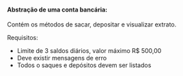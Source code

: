 #### Abstração de uma conta bancária:

Contém os métodos de sacar, depositar e visualizar extrato. 

Requisitos: 
- Limite de 3 saldos diários, valor máximo R$ 500,00
- Deve existir mensagens de erro 
- Todos o saques e depósitos devem ser listados 

